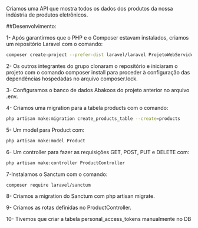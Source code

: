Criamos uma API que mostra todos os dados dos produtos da nossa indústria de produtos eletrônicos.

##Desenvolvimento:

1- Após garantirmos que o PHP e o Composer estavam instalados, criamos um repositório Laravel com o comando:
```bash
composer create-project --prefer-dist laravel/laravel ProjetoWebServidor
```

2- Os outros integrantes do grupo clonaram o repositório e iniciaram o projeto com o comando composer install para proceder à configuração das dependências hospedadas no arquivo composer.lock.

3- Configuramos o banco de dados Abakoos do projeto anterior no arquivo .env.

4- Criamos uma migration para a tabela products com o comando:
```bash
php artisan make:migration create_products_table --create=products
```
5- Um model para Product com:
```bash 
php artisan make:model Product
```
6- Um controller para fazer as requisições GET, POST, PUT e DELETE com:
```bash
php artisan make:controller ProductController
```
7-Instalamos o Sanctum com o comando:
```bash
composer require laravel/sanctum
```
8- Criamos a migration do Sanctum com php artisan migrate.

9- Criamos as rotas definidas no ProductController.

10- Tivemos que criar a tabela personal_access_tokens manualmente no DB